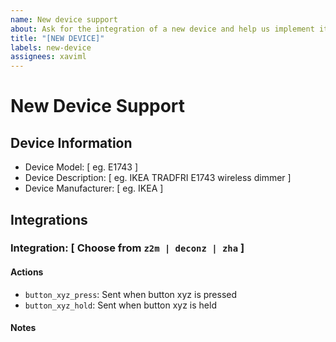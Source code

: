 ```yaml
---
name: New device support
about: Ask for the integration of a new device and help us implement it
title: "[NEW DEVICE]"
labels: new-device
assignees: xaviml
---
```


<!-- Make sure to read the FAQ before opening an issue. https://xaviml.github.io/controllerx/faq -->

# New Device Support

## Device Information

- Device Model: [ eg. E1743 ]
- Device Description: [ eg. IKEA TRADFRI E1743 wireless dimmer ]
- Device Manufacturer: [ eg. IKEA ]

## Integrations

<!-- If possible, provide the event mappings for the different actions that can be performed on the controller. Specify the integration.

If you can provide mappings for multiple integrations, copy the section below as many times as needed. -->

### Integration: [ Choose from `z2m | deconz | zha` ]

#### Actions

- `button_xyz_press`: Sent when button xyz is pressed
- `button_xyz_hold`: Sent when button xyz is held

#### Notes

<!-- (Optional) Additional notes for the integration, eg. known bugs, issues or limitations of the device for the specified integration. -->
